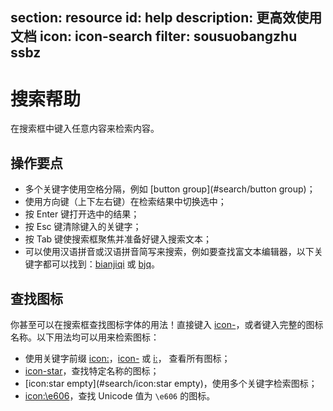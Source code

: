 ﻿section: resource
id: help
description: 更高效使用文档
icon: icon-search
filter: sousuobangzhu ssbz
---

# 搜索帮助

<style>
.page-open #searchInput {border: 2px solid #fff}
#pageBody a[href^="#search/"] {
  border: 1px solid #808080;
  padding: 0 6px;
  border-radius: 10px;
  color: #808080;
}
#pageBody a[href^="#search/"]:hover {
  text-decoration: none;
  color: #145ccd;
  border-color: #145ccd;
}
</style>

在搜索框中键入任意内容来检索内容。

## 操作要点

*   多个关键字使用空格分隔，例如 [button group](#search/button group)；
*   使用方向键（上下左右键）在检索结果中切换选中；
*   按 Enter 键打开选中的结果；
*   按 Esc 键清除键入的关键字；
*   按 Tab 键使搜索框聚焦并准备好键入搜索文本；
*   可以使用汉语拼音或汉语拼音简写来搜索，例如要查找富文本编辑器，以下关键字都可以找到：[bianjiqi](#search/bianjiqi) 或 [bjq](#search/bjq)。

## 查找图标

你甚至可以在搜索框查找图标字体的用法！直接键入 [icon-](#search/icon-)，或者键入完整的图标名称。以下用法均可以用来检索图标：

*   使用关键字前缀 [icon:](#search/icon:)，[icon-](#search/icon-) 或 [i:](#search/i:)， 查看所有图标；
*   [icon-star](#search/icon-star)，查找特定名称的图标；
*   [icon:star empty](#search/icon:star empty)，使用多个关键字检索图标；
*   [icon:\e606](#search/icon:\e606)，查找 Unicode 值为 `\e606` 的图标。
